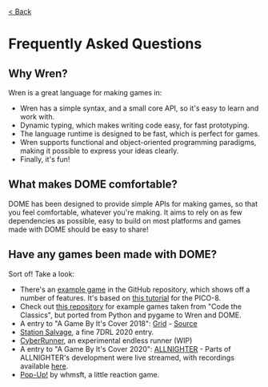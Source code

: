 [< Back](.)

Frequently Asked Questions
=================

## Why Wren?

Wren is a great language for making games in:
 * Wren has a simple syntax, and a small core API, so it's easy to learn and work with.
 * Dynamic typing, which makes writing code easy, for fast prototyping.
 * The language runtime is designed to be fast, which is perfect for games.
 * Wren supports functional and object-oriented programming paradigms, making it possible to express your ideas clearly.
 * Finally, it's fun!

## What makes DOME comfortable?
DOME has been designed to provide simple APIs for making games, so that you feel comfortable, whatever you're making.
It aims to rely on as few dependencies as possible, easy to build on most platforms and games made with DOME should be easy to share!

## Have any games been made with DOME?

Sort of! Take a look:
* There's an [example game](https://github.com/domeengine/dome/tree/main/examples/spaceshooter) in the GitHub repository, which shows off a number of features. It's based on [this tutorial](https://ztiromoritz.github.io/pico-8-shooter/) for the PICO-8.
* Check out [this repository](https://github.com/domeengine/dome-examples) for example games taken from "Code the Classics", but ported from Python and pygame to Wren and DOME.
* A entry to "A Game By It's Cover 2018": [Grid](https://avivbeeri.itch.io/grid) - [Source](https://github.com/avivbeeri/grid)
* [Station Salvage](https://avivbeeri.itch.io/station-salvage), a fine 7DRL 2020 entry.
* [CyberRunner](https://github.com/Sandvich/CyberRunner), an experimental endless runner (WIP)
* A entry to "A Game By It's Cover 2020": [ALLNIGHTER](https://avivbeeri.itch.io/allnighter) - Parts of ALLNIGHTER's development were live streamed, with recordings available [here](https://www.youtube.com/channel/UCAk93TqgFFQLabjRsxp6bSA).
* [Pop-Up!](https://github.com/whmsft/popup) by whmsft, a little reaction game.
